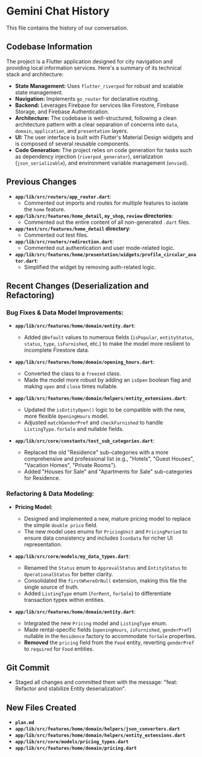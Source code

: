 # Gemini Chat History

This file contains the history of our conversation.

## Codebase Information

The project is a Flutter application designed for city navigation and providing local information services. Here's a summary of its technical stack and architecture:

- **State Management:** Uses `flutter_riverpod` for robust and scalable state management.
- **Navigation:** Implements `go_router` for declarative routing.
- **Backend:** Leverages Firebase for services like Firestore, Firebase Storage, and Firebase Authentication.
- **Architecture:** The codebase is well-structured, following a clean architecture pattern with a clear separation of concerns into `data`, `domain`, `application`, and `presentation` layers.
- **UI:** The user interface is built with Flutter's Material Design widgets and is composed of several reusable components.
- **Code Generation:** The project relies on code generation for tasks such as dependency injection (`riverpod_generator`), serialization (`json_serializable`), and environment variable management (`envied`).

## Previous Changes

- **`app/lib/src/routers/app_router.dart`**:
    - Commented out imports and routes for multiple features to isolate the `home` feature.
- **`app/lib/src/features/home_detail`, `my_shop`, `review` directories**:
    - Commented out the entire content of all non-generated `.dart` files.
- **`app/test/src/features/home_detail` directory**:
    - Commented out test files.
- **`app/lib/src/routers/redirection.dart`**:
    - Commented out authentication and user mode-related logic.
- **`app/lib/src/features/home/presentation/widgets/profile_circular_avator.dart`**:
    - Simplified the widget by removing auth-related logic.

## Recent Changes (Deserialization and Refactoring)

### Bug Fixes & Data Model Improvements:

- **`app/lib/src/features/home/domain/entity.dart`**:
    - Added `@Default` values to numerous fields (`isPopular`, `entityStatus`, `status`, `type`, `isFurnished`, etc.) to make the model more resilient to incomplete Firestore data.

- **`app/lib/src/features/home/domain/opening_hours.dart`**:
    - Converted the class to a `freezed` class.
    - Made the model more robust by adding an `isOpen` boolean flag and making `open` and `close` times nullable.

- **`app/lib/src/features/home/domain/helpers/entity_extensions.dart`**:
    - Updated the `isEntityOpen()` logic to be compatible with the new, more flexible `OpeningHours` model.
    - Adjusted `matchGenderPref` and `checkFurnished` to handle `ListingType.forSale` and nullable fields.

- **`app/lib/src/core/constants/test_sub_categories.dart`**:
    - Replaced the old "Residence" sub-categories with a more comprehensive and professional list (e.g., "Hotels", "Guest Houses", "Vacation Homes", "Private Rooms").
    - Added "Houses for Sale" and "Apartments for Sale" sub-categories for Residence.

### Refactoring & Data Modeling:

- **Pricing Model:**
    - Designed and implemented a new, mature pricing model to replace the simple `double price` field.
    - The new model uses enums for `PricingUnit` and `PricingPeriod` to ensure data consistency and includes `IconData` for richer UI representation.

- **`app/lib/src/core/models/my_data_types.dart`**:
    - Renamed the `Status` enum to `ApprovalStatus` and `EntityStatus` to `OperationalStatus` for better clarity.
    - Consolidated the `firstWhereOrNull` extension, making this file the single source of truth.
    - Added `ListingType` enum (`forRent`, `forSale`) to differentiate transaction types within entities.

- **`app/lib/src/features/home/domain/entity.dart`**:
    - Integrated the new `Pricing` model and `ListingType` enum.
    - Made rental-specific fields (`openingHours`, `isFurnished`, `genderPref`) nullable in the `Residence` factory to accommodate `forSale` properties.
    - **Removed** the `pricing` field from the `Food` entity, reverting `genderPref` to `required` for `Food` entities.

## Git Commit
- Staged all changes and committed them with the message: "feat: Refactor and stabilize Entity deserialization".

## New Files Created

- **`plan.md`**
- **`app/lib/src/features/home/domain/helpers/json_converters.dart`**
- **`app/lib/src/features/home/domain/helpers/entity_extensions.dart`**
- **`app/lib/src/core/models/pricing_types.dart`**
- **`app/lib/src/features/home/domain/pricing.dart`**
